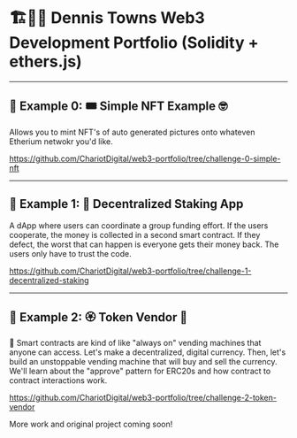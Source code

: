 # 🏗👷🏾 Dennis Towns Web3 Development Portfolio (Solidity + ethers.js)

---

## 🚩 Example 0: 🎟 Simple NFT Example 🤓

Allows you to mint NFT's of auto generated pictures onto whateven Etherium netwokr you'd like. 

https://github.com/ChariotDigital/web3-portfolio/tree/challenge-0-simple-nft

---

## 🚩 Example 1: 🥩 Decentralized Staking App

A dApp where users can coordinate a group funding effort. If the users cooperate, the money is collected in a second smart contract. If they defect, the worst that can happen is everyone gets their money back. The users only have to trust the code.

https://github.com/ChariotDigital/web3-portfolio/tree/challenge-1-decentralized-staking

---

## 🚩 Example 2: 🏵 Token Vendor 🤖

🤖 Smart contracts are kind of like "always on" vending machines that anyone can access. Let's make a decentralized, digital currency. Then, let's build an unstoppable vending machine that will buy and sell the currency. We'll learn about the "approve" pattern for ERC20s and how contract to contract interactions work.

https://github.com/ChariotDigital/web3-portfolio/tree/challenge-2-token-vendor


More work and original project coming soon!

